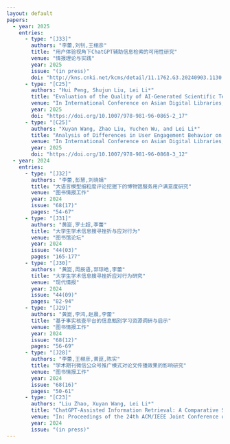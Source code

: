 ```yaml
---
layout: default
papers:
  - year: 2025
    entries:
      - type: "[J33]"
        authors: "李蕾,刘钊,王栩彦"
        title: "用户体验视角下ChatGPT辅助信息检索的可用性研究"
        venue: "情报理论与实践"
        year: 2025
        issue: "(in press)"
        doi: "http://kns.cnki.net/kcms/detail/11.1762.G3.20240903.1130.002.html"
      - type: "[C25]"
        authors: "Hui Peng, Shujun Liu, Lei Li*"
        title: "Evaluation of the Quality of AI-Generated Scientific Text Under Different Types of Cognitive Complexity Tasks"
        venue: "In International Conference on Asian Digital Libraries, pp. 212-221. Malaysia, Springer, Singapore"
        year: 2025
        doi: "https://doi.org/10.1007/978-981-96-0865-2_17"
      - type: "[C25]"
        authors: "Xuyan Wang, Zhao Liu, Yuchen Wu, and Lei Li*"
        title: "Analysis of Differences in User Engagement Behavior on Multiple Chinese Public Libraries' New Media Platforms"
        venue: "In International Conference on Asian Digital Libraries, pp. 149-155. Malaysia, Springer, Singapore"
        year: 2025
        doi: "https://doi.org/10.1007/978-981-96-0868-3_12"
  - year: 2024
    entries:
      - type: "[J32]"
        authors: "李蕾,彭慧,刘晓娟"
        title: "大语言模型细粒度评论挖掘下的博物馆服务用户满意度研究"
        venue: "图书情报工作"
        year: 2024
        issue: "68(17)"
        pages: "54-67"
      - type: "[J31]"
        authors: "黄崑,罗士超,李蕾"
        title: "大学生学术信息搜寻挫折与应对行为"
        venue: "图书馆论坛"
        year: 2024
        issue: "44(03)"
        pages: "165-177"
      - type: "[J30]"
        authors: "黄崑,周辰语,郭琼皓,李蕾"
        title: "大学生学术信息搜寻挫折应对行为研究"
        venue: "现代情报"
        year: 2024
        issue: "44(09)"
        pages: "82-94"
      - type: "[J29]"
        authors: "黄崑,李鸿,赵晨,李蕾"
        title: "基于事实核查平台的信息甄别学习资源调研与启示"
        venue: "图书情报工作"
        year: 2024
        issue: "68(12)"
        pages: "56-69"
      - type: "[J28]"
        authors: "李蕾,王栩彦,黄崑,陈实"
        title: "学术期刊微信公众号推广模式对论文传播效果的影响研究"
        venue: "图书情报工作"
        year: 2024
        issue: "68(16)"
        pages: "50-61"
      - type: "[C23]"
        authors: "Liu Zhao, Xuyan Wang, Lei Li*"
        title: "ChatGPT-Assisted Information Retrieval: A Comparative Study of User Behavior in Academic Information Retrieval"
        venue: "In: Proceedings of the 24th ACM/IEEE Joint Conference on Digital Libraries (JCDL2024), Hong Kong, China, ACM"
        year: 2024
        issue: "(in press)"
---
```

